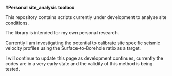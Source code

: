 #**Personal site_analysis toolbox**

This repository contains scripts currently under development to analyse site conditions.

The library is intended for my own personal research. 

Currently I am investigating the potential to calibrate site specific seismic velocity profiles using the 
Surface-to-Borehole ratio as a target. 

I will continue to update this page as development continues, currently the codes are in a very early state and
the validity of this method is being tested. 

